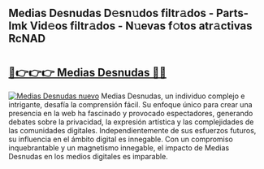 ## Medias Desnudas D𝚎sn𝚞dos filtr𝚊dos - Parts-Imk Vid𝚎os filtr𝚊dos - N𝚞evas f𝚘tos atr𝚊ctivas RcNAD

# <h2><a href="http://mb0mv14.tromn.icu/?c=Medias+Desnudas">🔗👉👉👉 Medias Desnudas 🔗🔗</a></h2>

[![Medias Desnudas nuevo](https://i.imgur.com/pEAQMta.gif)](http://mb0mv14.tromn.icu/?c=Medias+Desnudas)
Medias Desnudas, un individuo complejo e intrigante, desafía la comprensión fácil. Su enfoque único para crear una presencia en la web ha fascinado y provocado espectadores, generando debates sobre la privacidad, la expresión artística y las complejidades de las comunidades digitales. Independientemente de sus esfuerzos futuros, su influencia en el ámbito digital es innegable. Con un compromiso inquebrantable y un magnetismo innegable, el impacto de Medias Desnudas en los medios digitales es imparable.
